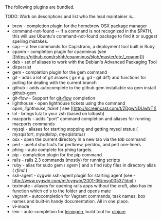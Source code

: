 The following plugins are bundled.

TODO: Work on descriptions and list who the lead maintainer is...

* brew - completion plugin for the homebrew OSX package manager
* command-not-found -- If a command is not recognized in the $PATH, this will use Ubuntu's command-not-found package to find it or suggest spelling mistakes.
* cap -- a few commands for Capistrano, a deployment tool built in Ruby
* cpanm - completion plugin for cpanminus (see [[https://github.com/rshhh/cpanminus/blob/master/etc/_cpanm]])
* deb - set of aliases to work with the Debian's Advanced Packaging Tool
* dirpersist
* gem - completion plugin for the gem command
* git - adds a lot of git aliases ( g*x* e.g. gd - git diff) and functions for pulling for dealing with the current branch
* github - adds autocomplete to the github gem installable via gem install github-gem
* git-flow - Support for [git-flow](https://github.com/nvie/gitflow) completion
* lighthouse - open lighthouse tickets using the command *open_lighthouse_ticket* ( see [[http://screencast.com/t/ZDgwNDUwNT]]
* lol - brings lulz to your zsh (based on lolbash)
* macports - adds "port" command completion and aliases for running macports commands
* mysql - aliases for starting stopping and getting mysql status ( *mysqlstart*, *mysqlstop*, *mysqlstatus*)
* osx - open the current directory in a new tab via the *tab* command
* perl - useful shortcuts for perlbrew, perldoc, and perl one-liners
* phing - auto complete for phing targets. 
* pip - completion plugin for the pip command
* rails - rails 2.3 commands (mostly) for running scripts
* ruby - alias for sudo gem ( *sgem* ) and a find ruby files in directory alias ( *rfind* )
* ssh-agent - cygwin ssh-agent plugin for starting agent (see - http://www.cygwin.com/ml/cygwin/2001-06/msg00537.html )
* textmate -  aliases for opening rails apps without the cruft, also has *tm* function which cd's to the folder and opens mate
* vagrant - autocompletion for Vagrant commands, task names, box names and built-in handy documentation. All in one place.
* vi-mode
* lein - auto-completion for [leiningen](https://github.com/technomancy/leiningen), build tool for [clojure](http://clojure.org/)

